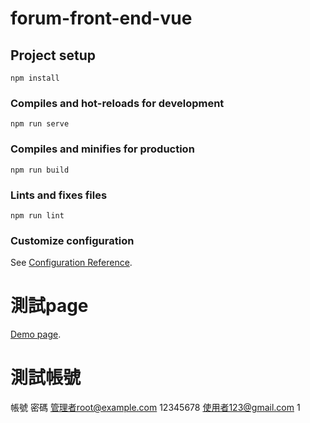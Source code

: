 # forum-front-end-vue

## Project setup
```
npm install
```

### Compiles and hot-reloads for development
```
npm run serve
```

### Compiles and minifies for production
```
npm run build
```

### Lints and fixes files
```
npm run lint
```

### Customize configuration
See [Configuration Reference](https://cli.vuejs.org/config/).


# 測試page
[Demo page](https://cli.vuejs.org/config/).


# 測試帳號
帳號	密碼
管理者root@example.com	12345678
使用者123@gmail.com	     1
